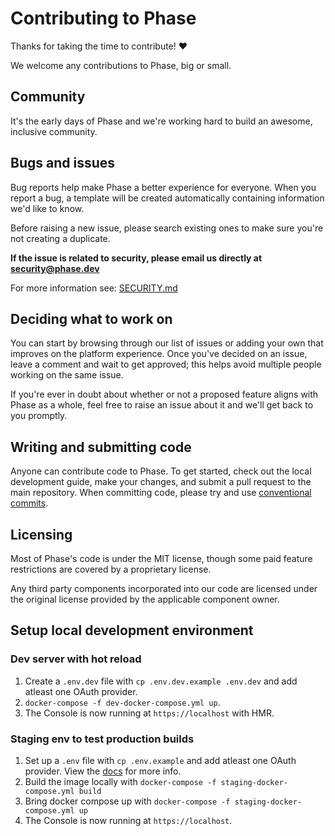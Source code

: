 # Contributing to Phase

Thanks for taking the time to contribute! ❤️

We welcome any contributions to Phase, big or small.

## Community

It's the early days of Phase and we're working hard to build an awesome, inclusive community.

## Bugs and issues

Bug reports help make Phase a better experience for everyone. When you report a bug, a template will be created automatically containing information we'd like to know.

Before raising a new issue, please search existing ones to make sure you're not creating a duplicate.

**If the issue is related to security, please email us directly at security@phase.dev**

For more information see: [SECURITY.md](/SECURITY.md)

## Deciding what to work on

You can start by browsing through our list of issues or adding your own that improves on the platform experience. Once you've decided on an issue, leave a comment and wait to get approved; this helps avoid multiple people working on the same issue.

If you're ever in doubt about whether or not a proposed feature aligns with Phase as a whole, feel free to raise an issue about it and we'll get back to you promptly.

## Writing and submitting code

Anyone can contribute code to Phase. To get started, check out the local development guide, make your changes, and submit a pull request to the main repository. When committing code, please try and use [conventional commits](https://www.conventionalcommits.org/en/v1.0.0/).

## Licensing

Most of Phase's code is under the MIT license, though some paid feature restrictions are covered by a proprietary license.

Any third party components incorporated into our code are licensed under the original license provided by the applicable component owner.

## Setup local development environment

### Dev server with hot reload

1. Create a `.env.dev` file with `cp .env.dev.example .env.dev` and add atleast one OAuth provider.
2. `docker-compose -f dev-docker-compose.yml up`.
3. The Console is now running at `https://localhost` with HMR.

### Staging env to test production builds

1. Set up a `.env` file with `cp .env.example` and add atleast one OAuth provider. View the [docs](https://docs.phase.dev/self-hosting/configuration/envars) for more info.
2. Build the image locally with `docker-compose -f staging-docker-compose.yml build`
3. Bring docker compose up with `docker-compose -f staging-docker-compose.yml up`
4. The Console is now running at `https://localhost`.
